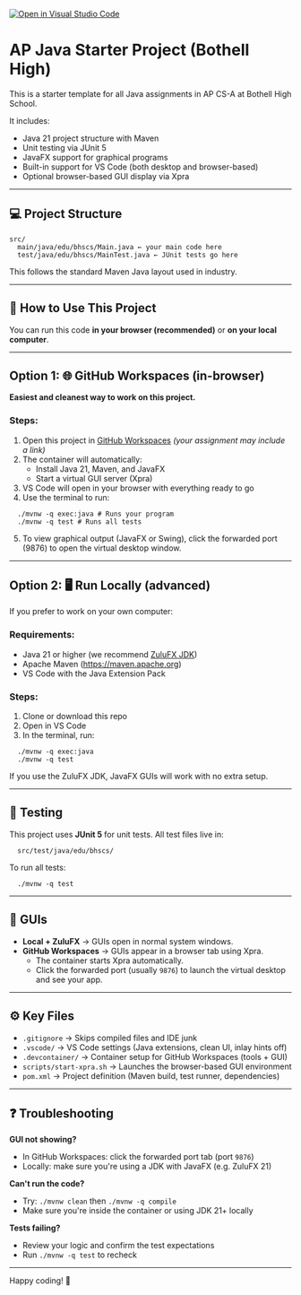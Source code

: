 [![Open in Visual Studio Code](https://classroom.github.com/assets/open-in-vscode-2e0aaae1b6195c2367325f4f02e2d04e9abb55f0b24a779b69b11b9e10269abc.svg)](https://classroom.github.com/online_ide?assignment_repo_id=20430864&assignment_repo_type=AssignmentRepo)
# AP Java Starter Project (Bothell High)

This is a starter template for all Java assignments in AP CS-A at Bothell High School.

It includes:
- Java 21 project structure with Maven
- Unit testing via JUnit 5
- JavaFX support for graphical programs
- Built-in support for VS Code (both desktop and browser-based)
- Optional browser-based GUI display via Xpra

---

## 💻 Project Structure
```
src/
  main/java/edu/bhscs/Main.java ← your main code here
  test/java/edu/bhscs/MainTest.java ← JUnit tests go here
```

This follows the standard Maven Java layout used in industry.

---

## 🚀 How to Use This Project

You can run this code **in your browser (recommended)** or **on your local computer**.

---

## Option 1: 🌐 GitHub Workspaces (in-browser)

**Easiest and cleanest way to work on this project.**

### Steps:
1. Open this project in [GitHub Workspaces](https://github.com/features/workspaces)
   *(your assignment may include a link)*
2. The container will automatically:
   - Install Java 21, Maven, and JavaFX
   - Start a virtual GUI server (Xpra)
3. VS Code will open in your browser with everything ready to go
4. Use the terminal to run:
```
  ./mvnw -q exec:java # Runs your program
  ./mvnw -q test # Runs all tests
```

5. To view graphical output (JavaFX or Swing), click the forwarded port (9876) to open the virtual desktop window.

---

## Option 2: 🖥️ Run Locally (advanced)

If you prefer to work on your own computer:

### Requirements:
- Java 21 or higher (we recommend [ZuluFX JDK](https://www.azul.com/downloads/?package=jdk))
- Apache Maven (https://maven.apache.org)
- VS Code with the Java Extension Pack

### Steps:
1. Clone or download this repo
2. Open in VS Code
3. In the terminal, run:
```
  ./mvnw -q exec:java
  ./mvnw -q test
```

If you use the ZuluFX JDK, JavaFX GUIs will work with no extra setup.

---

## 🧪 Testing

This project uses **JUnit 5** for unit tests. All test files live in:
```
  src/test/java/edu/bhscs/
```

To run all tests:
```
  ./mvnw -q test
```
---

## 🎨 GUIs
- **Local + ZuluFX** → GUIs open in normal system windows.
- **GitHub Workspaces** → GUIs appear in a browser tab using Xpra.
  - The container starts Xpra automatically.
  - Click the forwarded port (usually `9876`) to launch the virtual desktop and see your app.

---

## ⚙️ Key Files
- `.gitignore` → Skips compiled files and IDE junk
- `.vscode/` → VS Code settings (Java extensions, clean UI, inlay hints off)
- `.devcontainer/` → Container setup for GitHub Workspaces (tools + GUI)
- `scripts/start-xpra.sh` → Launches the browser-based GUI environment
- `pom.xml` → Project definition (Maven build, test runner, dependencies)

---

## ❓ Troubleshooting

**GUI not showing?**
- In GitHub Workspaces: click the forwarded port tab (port `9876`)
- Locally: make sure you're using a JDK with JavaFX (e.g. ZuluFX 21)

**Can't run the code?**
- Try: `./mvnw clean` then `./mvnw -q compile`
- Make sure you're inside the container or using JDK 21+ locally

**Tests failing?**
- Review your logic and confirm the test expectations
- Run `./mvnw -q test` to recheck

---

Happy coding! 🚀
